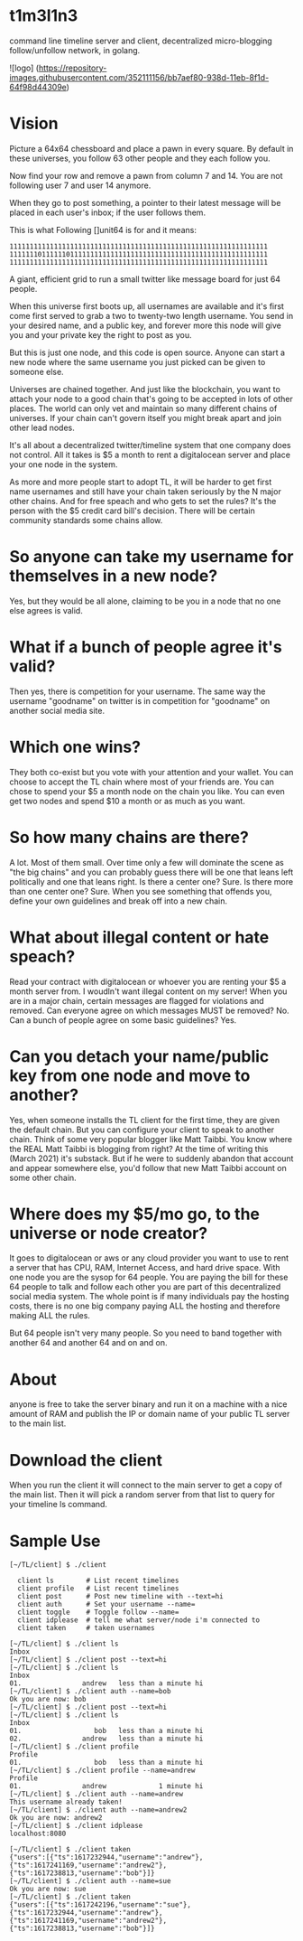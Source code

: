 # t1m3l1n3
command line timeline server and client, decentralized micro-blogging
follow/unfollow network, in golang.

![logo] (https://repository-images.githubusercontent.com/352111156/bb7aef80-938d-11eb-8f1d-64f98d44309e)

# Vision
Picture a 64x64 chessboard and place a pawn in every square.
By default in these universes, you follow 63 other people and they
each follow you.

Now find your row and remove a pawn from column 7 and 14.
You are not following user 7 and user 14 anymore.

When they go to post something, a pointer to their latest message
will be placed in each user's inbox; if the user follows them.

This is what Following []unit64 is for and it means:

```
1111111111111111111111111111111111111111111111111111111111111111
1111111011111101111111111111111111111111111111111111111111111111
1111111111111111111111111111111111111111111111111111111111111111
```

A giant, efficient grid to run a small twitter like message
board for just 64 people.

When this universe first boots up, all usernames are available
and it's first come first served to grab a two to twenty-two length
username. You send in your desired name, and a public key, and
forever more this node will give you and your private key the right
to post as you.

But this is just one node, and this code is open source. Anyone
can start a new node where the same username you just picked can
be given to someone else.

Universes are chained together. And just like the blockchain, you 
want to attach your node to a good chain that's going to be accepted
in lots of other places. The world can only vet and maintain so many
different chains of universes. If your chain can't govern itself
you might break apart and join other lead nodes.

It's all about a decentralized twitter/timeline system that one
company does not control. All it takes is $5 a month to rent a
digitalocean server and place your one node in the system.

As more and more people start to adopt TL, it will be harder to get
first name usernames and still have your chain taken seriously by
the N major other chains. And for free speach and who gets to set
the rules? It's the person with the $5 credit card bill's decision.
There will be certain community standards some chains allow.

# So anyone can take my username for themselves in a new node?

Yes, but they would be all alone, claiming to be you in a node that no
one else agrees is valid.

# What if a bunch of people agree it's valid?

Then yes, there is competition for your username. The same way the username
"goodname" on twitter is in competition for "goodname" on another social
media site.

# Which one wins?

They both co-exist but you vote with your attention and your wallet. You
can choose to accept the TL chain where most of your friends are. You can
chose to spend your $5 a month node on the chain you like. You can even get
two nodes and spend $10 a month or as much as you want.

# So how many chains are there?

A lot. Most of them small. Over time only a few will dominate the scene as
"the big chains" and you can probably guess there will be one that leans left
politically and one that leans right. Is there a center one? Sure. Is there more
than one center one? Sure. When you see something that offends you, define your
own guidelines and break off into a new chain.

# What about illegal content or hate speach?

Read your contract with digitalocean or whoever you are renting your $5 a month
server from. I woudln't want illegal content on my server! When you are in a major
chain, certain messages are flagged for violations and removed. Can everyone agree
on which messages MUST be removed? No. Can a bunch of people agree on some basic
guidelines? Yes.

# Can you detach your name/public key from one node and move to another?

Yes, when someone installs the TL client for the first time, they are given 
the default chain. But you can configure your client to speak to another chain.
Think of some very popular blogger like Matt Taibbi. You know where the REAL
Matt Taibbi is blogging from right? At the time of writing this (March 2021) 
it's substack. But if he were to suddenly abandon that account and appear 
somewhere else, you'd follow that new Matt Taibbi account on some other chain.

# Where does my $5/mo go, to the universe or node creator?

It goes to digitalocean or aws or any cloud provider you want to use to rent a
server that has CPU, RAM, Internet Access, and hard drive space. With one node
you are the sysop for 64 people. You are paying the bill for these 64 people to
talk and follow each other you are part of this decentralized social media
system. The whole point is if many individuals pay the hosting costs, there is 
no one big company paying ALL the hosting and therefore making ALL the rules.

But 64 people isn't very many people. So you need to band together with another 64
and another 64 and on and on.

# About
anyone is free to take the server binary and run it on a machine with
a nice amount of RAM and publish the IP or domain name of your
public TL server to the main list.

# Download the client
When you run the client it will connect to the main server to get a copy
of the main list. Then it will pick a random server from that list to query
for your timeline ls command.

# Sample Use

```
[~/TL/client] $ ./client 

  client ls        # List recent timelines
  client profile   # List recent timelines
  client post      # Post new timeline with --text=hi
  client auth      # Set your username --name=
  client toggle    # Toggle follow --name=
  client idplease  # tell me what server/node i'm connected to
  client taken     # taken usernames

[~/TL/client] $ ./client ls
Inbox
[~/TL/client] $ ./client post --text=hi
[~/TL/client] $ ./client ls
Inbox
01.               andrew   less than a minute hi
[~/TL/client] $ ./client auth --name=bob
Ok you are now: bob
[~/TL/client] $ ./client post --text=hi
[~/TL/client] $ ./client ls
Inbox
01.                  bob   less than a minute hi
02.               andrew   less than a minute hi
[~/TL/client] $ ./client profile
Profile
01.                  bob   less than a minute hi
[~/TL/client] $ ./client profile --name=andrew
Profile
01.               andrew             1 minute hi
[~/TL/client] $ ./client auth --name=andrew
This username already taken!
[~/TL/client] $ ./client auth --name=andrew2
Ok you are now: andrew2
[~/TL/client] $ ./client idplease
localhost:8080

[~/TL/client] $ ./client taken
{"users":[{"ts":1617232944,"username":"andrew"},{"ts":1617241169,"username":"andrew2"},{"ts":1617238813,"username":"bob"}]}
[~/TL/client] $ ./client auth --name=sue
Ok you are now: sue
[~/TL/client] $ ./client taken
{"users":[{"ts":1617242196,"username":"sue"},{"ts":1617232944,"username":"andrew"},{"ts":1617241169,"username":"andrew2"},{"ts":1617238813,"username":"bob"}]}

```
